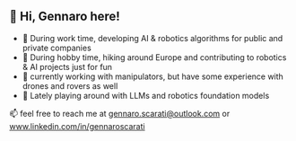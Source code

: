 

## 👋 Hi, Gennaro here!

- 💼 During work time, developing AI & robotics algorithms for public and private companies
- 🧩 During hobby time, hiking around Europe and contributing to robotics & AI projects just for fun
- 🚀 currently working with manipulators, but have some experience with drones and rovers as well
- 🌱 Lately playing around with LLMs and robotics foundation models

📫 feel free to reach me at gennaro.scarati@outlook.com or www.linkedin.com/in/gennaroscarati
